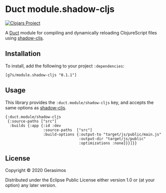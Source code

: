 # Duct module.shadow-cljs

[![Clojars Project](https://img.shields.io/clojars/v/g7s/module.shadow-cljs.svg)](https://clojars.org/g7s/module.shadow-cljs)

A [Duct](https://github.com/duct-framework/duct) module for compiling and dynamically reloading ClojureScript files using [shadow-cljs](https://github.com/thheller/shadow-cljs).


## Installation

To install, add the following to your project `:dependencies`:

    [g7s/module.shadow-cljs "0.1.1"]


## Usage

This library provides the `:duct.module/shadow-cljs` key, and accepts the
same options as [shadow-cljs](https://shadow-cljs.github.io/docs/UsersGuide.html).

```edn
{:duct.module/shadow-cljs
 {:source-paths ["src"]
  :builds {:app {:id :dev
                 :source-paths  ["src"]
                 :build-options {:output-to "target/js/public/main.js"
                                 :output-dir "target/js/public"
                                 :optimizations :none}}}]}}
```


## License

Copyright © 2020 Gerasimos

Distributed under the Eclipse Public License either version 1.0 or (at
your option) any later version.
